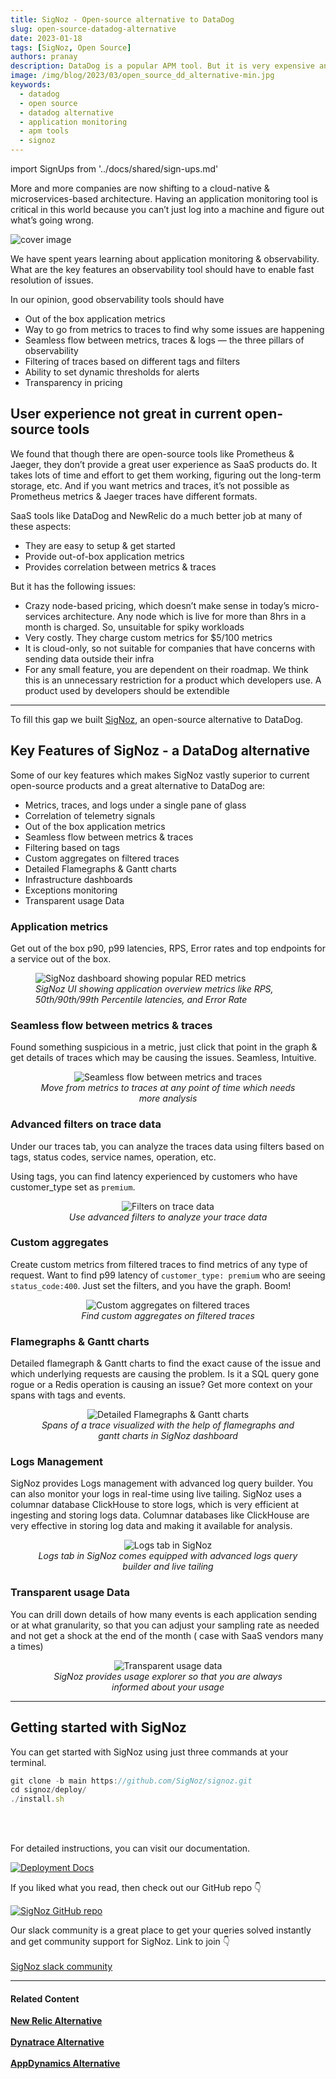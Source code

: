 ```yaml
---
title: SigNoz - Open-source alternative to DataDog
slug: open-source-datadog-alternative
date: 2023-01-18
tags: [SigNoz, Open Source]
authors: pranay
description: DataDog is a popular APM tool. But it is very expensive and opaque about its billing practices. What if you could get a SaaS like experience from an open-source APM tool....
image: /img/blog/2023/03/open_source_dd_alternative-min.jpg
keywords:
  - datadog
  - open source
  - datadog alternative
  - application monitoring
  - apm tools
  - signoz
---
```

<head>
  <link rel="canonical" href="https://signoz.io/blog/open-source-datadog-alternative/"/>
</head>

import SignUps from '../docs/shared/sign-ups.md'

More and more companies are now shifting to a cloud-native & microservices-based architecture. Having an application monitoring tool is critical in this world because you can’t just log into a machine and figure out what’s going wrong.

<!--truncate-->

![cover image](/img/blog/2023/03/open_source_dd_alternative.webp)

We have spent years learning about application monitoring & observability. What are the key features an observability tool should have to enable fast resolution of issues.

In our opinion, good observability tools should have

- Out of the box application metrics
- Way to go from metrics to traces to find why some issues are happening
- Seamless flow between metrics, traces & logs — the three pillars of observability
- Filtering of traces based on different tags and filters
- Ability to set dynamic thresholds for alerts
- Transparency in pricing


## User experience not great in current open-source tools

We found that though there are open-source tools like Prometheus & Jaeger, they don’t provide a great user experience as SaaS products do. It takes lots of time and effort to get them working, figuring out the long-term storage, etc. And if you want metrics and traces, it’s not possible as Prometheus metrics & Jaeger traces have different formats.

SaaS tools like DataDog and NewRelic do a much better job at many of these aspects:

- They are easy to setup & get started
- Provide out-of-box application metrics
- Provides correlation between metrics & traces

But it has the following issues:

- Crazy node-based pricing, which doesn’t make sense in today’s micro-services architecture. Any node which is live for more than 8hrs in a month is charged. So, unsuitable for spiky workloads
- Very costly. They charge custom metrics for $5/100 metrics
- It is cloud-only, so not suitable for companies that have concerns with sending data outside their infra
- For any small feature, you are dependent on their roadmap. We think this is an unnecessary restriction for a product which developers use. A product used by developers should be extendible

---

To fill this gap we built [SigNoz](https://signoz.io/), an open-source alternative to DataDog.

## Key Features of SigNoz - a DataDog alternative

Some of our key features which makes SigNoz vastly superior to current open-source products and a great alternative to DataDog are:

- Metrics, traces, and logs under a single pane of glass
- Correlation of telemetry signals
- Out of the box application metrics
- Seamless flow between metrics & traces
- Filtering based on tags
- Custom aggregates on filtered traces
- Detailed Flamegraphs & Gantt charts
- Infrastructure dashboards
- Exceptions monitoring
- Transparent usage Data

<SignUps />

### Application metrics

Get out of the box p90, p99 latencies, RPS, Error rates and top endpoints for a service out of the box.

<figure data-zoomable>
    <img src="/img/blog/common/signoz_charts_application_metrics.webp" alt="SigNoz dashboard showing popular RED metrics"/>
    <figcaption><i>SigNoz UI showing application overview metrics like RPS, 50th/90th/99th Percentile latencies, and Error Rate</i></figcaption>
</figure>

### Seamless flow between metrics & traces

Found something suspicious in a metric, just click that point in the graph & get details of traces which may be causing the issues. Seamless, Intuitive.

<figure data-zoomable align='center'>
    <img src="/img/blog/2022/04/metrics_to_traces.webp" alt="Seamless flow between metrics and traces"/>
    <figcaption><i>Move from metrics to traces at any point of time which needs more analysis</i></figcaption>
</figure>

### Advanced filters on trace data

Under our traces tab, you can analyze the traces data using filters based on tags, status codes, service names, operation, etc.

Using tags, you can find latency experienced by customers who have customer_type set as `premium`.

<figure data-zoomable align='center'>
    <img src="/img/blog/2022/04/powerful_filters_on_traces_data.webp" alt="Filters on trace data"/>
    <figcaption><i>Use advanced filters to analyze your trace data</i></figcaption>
</figure>

### Custom aggregates 

Create custom metrics from filtered traces to find metrics of any type of request. Want to find p99 latency of `customer_type: premium` who are seeing `status_code:400`. Just set the filters, and you have the graph. Boom!

<figure data-zoomable align='center'>
    <img src="/img/blog/2022/04/custom_aggregates_filtered_data.webp" alt="Custom aggregates on filtered traces"/>
    <figcaption><i>Find custom aggregates on filtered traces</i></figcaption>
</figure>



### Flamegraphs & Gantt charts

Detailed flamegraph & Gantt charts to find the exact cause of the issue and which underlying requests are causing the problem. Is it a SQL query gone rogue or a Redis operation is causing an issue? Get more context on your spans with tags and events.

<figure data-zoomable align='center'>
    <img src="/img/blog/common/signoz_flamegraphs.webp" alt="Detailed Flamegraphs & Gantt charts"/>
    <figcaption><i>Spans of a trace visualized with the help of flamegraphs and gantt charts in SigNoz dashboard</i></figcaption>
</figure>

### Logs Management

SigNoz provides Logs management with advanced log query builder. You can also monitor your logs in real-time using live tailing. SigNoz uses a columnar database ClickHouse to store logs, which is very efficient at ingesting and storing logs data. Columnar databases like ClickHouse are very effective in storing log data and making it available for analysis.

<figure data-zoomable align='center'>
    <img src="/img/blog/common/signoz_logs.webp" alt="Logs tab in SigNoz"/>
    <figcaption><i>Logs tab in SigNoz comes equipped with advanced logs query builder and live tailing</i></figcaption>
</figure>


### Transparent usage Data

You can drill down details of how many events is each application sending or at what granularity, so that you can adjust your sampling rate as needed and not get a shock at the end of the month ( case with SaaS vendors many a times)

<figure data-zoomable align='center'>
    <img src="/img/blog/2022/04/transparent_usage_data.webp" alt="Transparent usage data"/>
    <figcaption><i>SigNoz provides usage explorer so that you are always informed about your usage</i></figcaption>
</figure>

---

## Getting started with SigNoz

You can get started with SigNoz using just three commands at your terminal.

```jsx
git clone -b main https://github.com/SigNoz/signoz.git
cd signoz/deploy/
./install.sh
```
<br></br>

For detailed instructions, you can visit our documentation.

[![Deployment Docs](/img/blog/common/deploy_docker_documentation.webp)](https://signoz.io/docs/install/docker/?utm_source=blog&utm_medium=open_source_dd_alternative)

If you liked what you read, then check out our GitHub repo 👇

[![SigNoz GitHub repo](/img/blog/common/signoz_github.webp)](https://github.com/SigNoz/signoz)

Our slack community is a great place to get your queries solved instantly and get community support for SigNoz. Link to join 👇<br></br>
[SigNoz slack community](https://signoz.io/slack)

---

#### **Related Content**

**[New Relic Alternative](https://signoz.io/blog/open-source-newrelic-alternative/)**<br></br>
**[Dynatrace Alternative](https://signoz.io/blog/dynatrace-alternative/)**<br></br>
**[AppDynamics Alternative](https://signoz.io/blog/appdynamics-alternative/)**<br></br>
